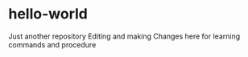 # hello-world
Just another repository 
Editing and making Changes here 
for learning commands and procedure
